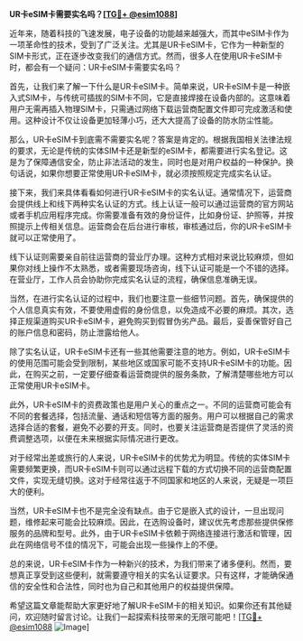 **UR卡eSIM卡需要实名吗？[[TG💪+ @esim1088](https://t.me/s/esim1088)]**

近年来，随着科技的飞速发展，电子设备的功能越来越强大，而其中eSIM卡作为一项革命性的技术，受到了广泛关注。尤其是UR卡eSIM卡，它作为一种新型的SIM卡形式，正在逐步改变我们的通信方式。然而，很多人在使用UR卡eSIM卡时，都会有一个疑问：UR卡eSIM卡需要实名吗？

首先，让我们来了解一下什么是UR卡eSIM卡。简单来说，UR卡eSIM卡是一种嵌入式SIM卡，与传统可插拔的SIM卡不同，它是直接焊接在设备内部的。这意味着用户无需再插入物理SIM卡，只需通过网络下载运营商配置文件即可完成激活和使用。这种设计不仅让设备更加轻薄小巧，还大大提高了设备的防水防尘性能。

那么，UR卡eSIM卡到底需不需要实名呢？答案是肯定的。根据我国相关法律法规的要求，无论是传统的实体SIM卡还是新型的eSIM卡，都需要进行实名登记。这是为了保障通信安全，防止非法活动的发生，同时也是对用户权益的一种保护。换句话说，如果你想要正常使用UR卡eSIM卡，就必须按照规定完成实名认证。

接下来，我们来具体看看如何进行UR卡eSIM卡的实名认证。通常情况下，运营商会提供线上和线下两种实名认证的方式。线上认证一般可以通过运营商的官方网站或者手机应用程序完成。你需要准备有效的身份证件，比如身份证、护照等，并按照提示上传相关信息。运营商会在后台进行审核，审核通过后，你的UR卡eSIM卡就可以正常使用了。

线下认证则需要亲自前往运营商的营业厅办理。这种方式相对来说比较麻烦，但如果你对线上操作不太熟悉，或者需要现场咨询，线下认证可能是一个不错的选择。在营业厅，工作人员会协助你完成实名认证的流程，确保信息准确无误。

当然，在进行实名认证的过程中，我们也要注意一些细节问题。首先，确保提供的个人信息真实有效，不要使用虚假的身份信息，以免造成不必要的麻烦。其次，选择正规渠道购买UR卡eSIM卡，避免购买到假冒伪劣产品。最后，妥善保管好自己的账户信息和密码，防止泄露给他人。

除了实名认证，UR卡eSIM卡还有一些其他需要注意的地方。例如，UR卡eSIM卡的使用范围可能会受到限制，某些地区或国家可能不支持UR卡eSIM卡的功能。因此，在购买之前，一定要仔细查看运营商提供的服务条款，了解清楚哪些地方可以正常使用UR卡eSIM卡。

此外，UR卡eSIM卡的资费政策也是用户关心的重点之一。不同的运营商可能会有不同的套餐选择，包括流量、通话和短信等方面的服务。用户可以根据自己的需求选择合适的套餐，避免不必要的开支。同时，也要关注运营商是否提供了灵活的资费调整选项，以便在未来根据实际情况进行更改。

对于经常出差或旅行的人来说，UR卡eSIM卡的优势尤为明显。传统的实体SIM卡需要频繁更换，而UR卡eSIM卡则可以通过远程下载的方式切换不同的运营商配置文件，实现无缝切换。这对于经常往返于不同国家和地区的人来说，无疑是一项巨大的便利。

当然，UR卡eSIM卡也不是完全没有缺点。由于它是嵌入式的设计，一旦出现问题，维修起来可能会比较麻烦。因此，在选购设备时，建议优先考虑那些提供保修服务的品牌和型号。此外，由于UR卡eSIM卡依赖于网络连接进行激活和管理，因此在网络信号不佳的情况下，可能会出现一些操作上的不便。

总的来说，UR卡eSIM卡作为一种新兴的技术，为我们带来了诸多便利。然而，要想真正享受到这些便利，就需要遵守相关的实名认证要求。只有这样，才能确保通信的安全性和合法性，同时也为自己和其他用户的权益提供保障。

希望这篇文章能帮助大家更好地了解UR卡eSIM卡的相关知识。如果你还有其他疑问，欢迎随时留言讨论。让我们一起探索科技带来的无限可能吧！[[TG💪+ @esim1088](https://t.me/s/esim1088) ![Image](https://i.postimg.cc/4NQfJmqS/Snipaste-2025-05-13-00-14-12.png)]